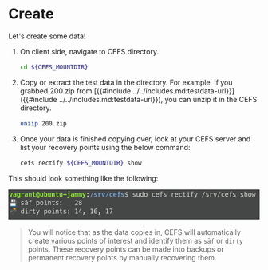 # Create

Let's create some data!

1. On client side, navigate to CEFS directory.

    ``` bash
    cd ${CEFS_MOUNTDIR}
    ```

2. Copy or extract the test data in the directory. For example, if you
  grabbed 200.zip from
  [{{#include ../../includes.md:testdata-url}}]({{#include ../../includes.md:testdata-url}}),
  you can unzip it in the CEFS directory.

    ``` bash
    unzip 200.zip
    ```

3. Once your data is finished copying over, look at your CEFS server
  and list your recovery points using the below command:

    ``` bash
    cefs rectify ${CEFS_MOUNTDIR} show
    ```

This should look something like the following:

![cefs rectify show](../../media/1.0.8-rc2/cefs-rectify-show.png "cefs rectify show")

> You will notice that as the data copies in, CEFS will automatically
  create various points of interest and identify them as `sāf` or
  `dirty` points. These recovery points can be made into backups or
  permanent recovery points by manually recovering them.
